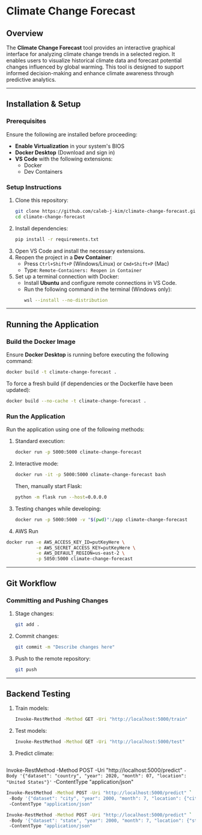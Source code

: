 # Climate Change Forecast

## Overview
The **Climate Change Forecast** tool provides an interactive graphical interface for analyzing climate change trends in a selected region. It enables users to visualize historical climate data and forecast potential changes influenced by global warming. This tool is designed to support informed decision-making and enhance climate awareness through predictive analytics.

---

## Installation & Setup
### Prerequisites
Ensure the following are installed before proceeding:
- **Enable Virtualization** in your system's BIOS
- **Docker Desktop** (Download and sign in)
- **VS Code** with the following extensions:
  - Docker
  - Dev Containers

### Setup Instructions
1. Clone this repository:
   ```sh
   git clone https://github.com/caleb-j-kim/climate-change-forecast.git
   cd climate-change-forecast
   ```
2. Install dependencies:
   ```sh
   pip install -r requirements.txt
   ```
3. Open VS Code and install the necessary extensions.
4. Reopen the project in a **Dev Container**:
   - Press `Ctrl+Shift+P` (Windows/Linux) or `Cmd+Shift+P` (Mac)
   - Type: `Remote-Containers: Reopen in Container`
5. Set up a terminal connection with Docker:
   - Install **Ubuntu** and configure remote connections in VS Code.
   - Run the following command in the terminal (Windows only):
     ```sh
     wsl --install --no-distribution
     ```

---

## Running the Application
### Build the Docker Image
Ensure **Docker Desktop** is running before executing the following command:
```sh
docker build -t climate-change-forecast .
```
To force a fresh build (if dependencies or the Dockerfile have been updated):
```sh
docker build --no-cache -t climate-change-forecast .
```

### Run the Application
Run the application using one of the following methods:
1. Standard execution:
   ```sh
   docker run -p 5000:5000 climate-change-forecast
   ```
2. Interactive mode:
   ```sh
   docker run -it -p 5000:5000 climate-change-forecast bash
   ```
   Then, manually start Flask:
   ```sh
   python -m flask run --host=0.0.0.0
   ```
3. Testing changes while developing:
   ```sh
   docker run -p 5000:5000 -v "$(pwd)":/app climate-change-forecast
   ```
4. AWS Run
```sh
docker run -e AWS_ACCESS_KEY_ID=putKeyHere \
           -e AWS_SECRET_ACCESS_KEY=putKeyHere \
           -e AWS_DEFAULT_REGION=us-east-2 \
           -p 5050:5000 climate-change-forecast
```

---

## Git Workflow
### Committing and Pushing Changes
1. Stage changes:
   ```sh
   git add .
   ```
2. Commit changes:
   ```sh
   git commit -m "Describe changes here"
   ```
3. Push to the remote repository:
   ```sh
   git push
   ```

---

## Backend Testing
1. Train models:
   ``` sh
   Invoke-RestMethod -Method GET -Uri "http://localhost:5000/train"

2. Test models:
   ``` sh
   Invoke-RestMethod -Method GET -Uri "http://localhost:5000/test"

3. Predict climate:
   ``` sh
Invoke-RestMethod -Method POST -Uri "http://localhost:5000/predict" `
    -Body '{"dataset": "country", "year": 2020, "month": 07, "location": "United States"}' `
    -ContentType "application/json"

   ``` sh
Invoke-RestMethod -Method POST -Uri "http://localhost:5000/predict" `
    -Body '{"dataset": "city", "year": 2000, "month": 7, "location": {"city": "New York", "country": "United States"}}' `
    -ContentType "application/json"

Invoke-RestMethod -Method POST -Uri "http://localhost:5000/predict" `
    -Body '{"dataset": "state", "year": 2000, "month": 7, "location": {"state": "Virginia", "country": "United States"}}' `
    -ContentType "application/json"
